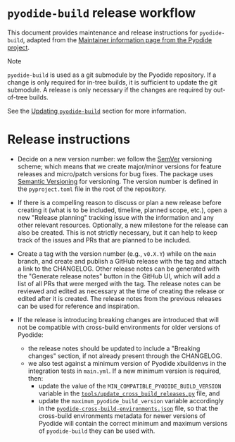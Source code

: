 # `pyodide-build` release workflow

This document provides maintenance and release instructions for `pyodide-build`, adapted
from the [Maintainer information page from the Pyodide project](https://pyodide.org/en/stable/development/maintainers.html).

> [!NOTE]
> `pyodide-build` is used as a git submodule by the Pyodide repository. If a change is only required for in-tree builds,
it is sufficient to update the git submodule. A release is only necessary if the changes are required by out-of-tree builds.
>
> See the [Updating `pyodide-build`](https://pyodide.org/en/stable/development/maintainers.html#updating-pyodide-build) section for more information.

# Release instructions

- Decide on a new version number: we follow the [SemVer](https://semver.org/) versioning scheme; which means that we create major/minor versions for feature releases and micro/patch versions for bug fixes. The package uses [Semantic Versioning](https://semver.org/) for versioning. The version number is defined in the `pyproject.toml` file in the root of the repository.

- If there is a compelling reason to discuss or plan a new release before creating it (what is to be included, timeline, planned scope, etc.), open a new "Release planning" tracking issue with the information and any other relevant resources. Optionally, a new milestone for the release can also be created. This is not strictly necessary, but it can help to keep track of the issues and PRs that are planned to be included.

- Create a tag with the version number (e.g., `v0.X.Y`) while on the `main` branch, and create and publish a GitHub release with the tag and attach a link to the CHANGELOG. Other release notes can be generated with the "Generate release notes" button in the GitHub UI, which will add a list of all PRs that were merged with the tag. The release notes can be reviewed and edited as necessary at the time of creating the release or edited after it is created. The release notes from the previous releases can be used for reference and inspiration.

- If the release is introducing breaking changes are introduced that will not be compatible with cross-build environments for older versions of Pyodide:
    - the release notes should be updated to include a "Breaking changes" section, if not already present through the CHANGELOG.
    - we also test against a minimum version of Pyodide xbuildenvs in the integration tests in `main.yml`. If a new minimum version
    is required, then:
        - update the value of the `MIN_COMPATIBLE_PYODIDE_BUILD_VERSION` variable in the [`tools/update_cross_build_releases.py`](https://github.com/pyodide/pyodide/blob/74bd69b5afa00074580f16a72eae3d7ce5a0817a/tools/update_cross_build_releases.py#L23-L25) file, and
        - update the `maximum_pyodide_build_version` variable accordingly in the [`pyodide-cross-build-environments.json`](https://github.com/pyodide/pyodide/blob/bc82c83c27527a8e384474df880be6a290fcfbb1/pyodide-cross-build-environments.json) file,
    so that the cross-build environments metadata for newer versions of Pyodide will contain the correct minimum and maximum versions of `pyodide-build` they can be used with.
